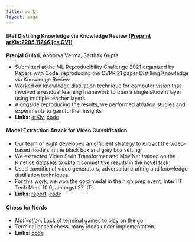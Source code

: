 ```yaml
---
title: work
layout: page
---
```


#### [Re] Distilling Knowledge via Knowledge Review ([Preprint arXiv:2205.11246 [cs.CV]](https://arxiv.org/abs/2205.11246))
**Pranjal Gulati**, Apoorva Verma, Sarthak Gupta
- Submitted at the ML Reproducibility Challenge 2021 organized by Papers with Code, reproducing the CVPR’21
paper Distilling Knowledge via Knowledge Review
- Worked on knowledge distillation technique for computer vision that involved a residual learning framework
to train a single student layer using multiple teacher layers.
- Alongside reproducing the results, we performed ablation studies and experiments to gain further insights
- **Links**: [arXiv](https://arxiv.org/abs/2205.11246), [code](https://github.com/DevPranjal/reproduction-review-kd)


#### Model Extraction Attack for Video Classification
- Our team of eight developed an efficient strategy to extract the video-based models in the black box and grey
box setting
- We extracted Video Swin Transformer and MoviNet trained on the Kinetics datasets to obtain competitive
results in the novel task
- Used conditional video generators, adversarial crafting and knowledge distillation techniques
- For this work, we won the gold medal in the high prep event, Inter IIT Tech Meet 10.0, amongst 22 IITs
- **Links**: [report](https://drive.google.com/file/d/1sYiiXd0n_EDCn-PFSzdAPx4zIzonSR76/view), [code](https://drive.google.com/file/d/1sYiiXd0n_EDCn-PFSzdAPx4zIzonSR76/view)


#### Chess for Nerds

- *Motivation*: Lack of terminal games to play on the go.
- Terminal based chess, many ideas under implementation.
- **Links**: [code](https://github.com/DevPranjal/Chess-for-Nerds)

